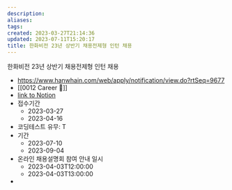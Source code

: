 ```yaml
---
description:
aliases: 
tags: 
created: 2023-03-27T21:14:36
updated: 2023-07-11T15:20:17
title: 한화비전 23년 상반기 채용전제형 인턴 채용
---
```

한화비전 23년 상반기 채용전제형 인턴 채용

- https://www.hanwhain.com/web/apply/notification/view.do?rtSeq=9677
- [[0012 Career 💼]]
- [link to Notion](https://choiwheatley.notion.site/23-2e16b135ce914b9ca7197f199366862a)
- 접수기간
	- 2023-03-27
	- 2023-04-16
- 코딩테스트 유무: T
- 기간
	- 2023-07-10
	- 2023-09-04
- 온라인 채용설명회 참여 안내 일시
	- 2023-04-03T12:00:00
	- 2023-04-03T13:00:00
- 
